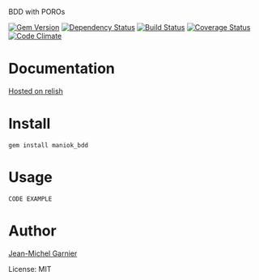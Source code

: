 BDD with POROs

[![Gem Version](https://badge.fury.io/rb/maniok_bdd.png)](http://badge.fury.io/rb/maniok_bdd)
[![Dependency Status](https://gemnasium.com/21croissants/maniok_bdd.png)](https://gemnasium.com/21croissants/maniok_bdd)
[![Build Status](https://travis-ci.org/21croissants/maniok_bdd.png?branch=master)](https://travis-ci.org/21croissants/maniok_bdd)
[![Coverage Status](https://coveralls.io/repos/21croissants/maniok_bdd/badge.png?branch=master)](https://coveralls.io/r/21croissants/maniok_bdd)
[![Code Climate](https://codeclimate.com/badge.png)](https://codeclimate.com/github/21croissants/maniok_bdd)

# Documentation

[Hosted on relish](https://www.relishapp.com/21croissants/maniok-bdd)

# Install

    gem install maniok_bdd

# Usage

    CODE EXAMPLE

# Author

[Jean-Michel Garnier](http://21croissants.com)<br/>

License: MIT<br/>
